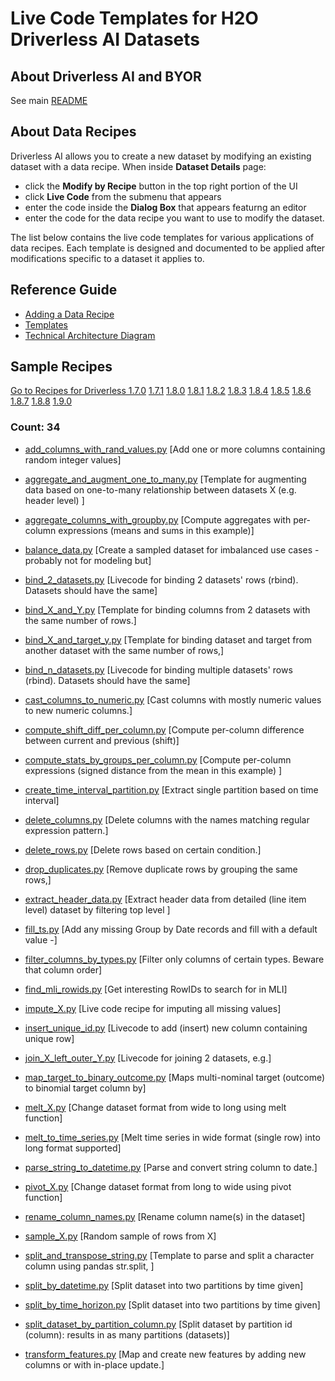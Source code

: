 # Live Code Templates for H2O Driverless AI Datasets

## About Driverless AI and BYOR 
See main [README](https://github.com/h2oai/driverlessai-recipes/README.md)

## About Data Recipes
Driverless AI allows you to create a new dataset by modifying an existing dataset with a data recipe. 
When inside **Dataset Details** page:

* click the **Modify by Recipe** button in the top right portion of the UI
* click **Live Code** from the submenu that appears
* enter the code inside the **Dialog Box** that appears featurng an editor 
* enter the code for the data recipe you want to use to modify the dataset. 

The list below contains the live code templates for various applications of data recipes. Each template is designed and documented to be applied 
after modifications specific to a dataset it applies to.

## Reference Guide
* [Adding a Data Recipe](http://docs.h2o.ai/driverless-ai/latest-stable/docs/userguide/custom-recipes-data-recipes.html#adding-a-data-recipe)
* [Templates](https://github.com/h2oai/driverlessai-recipes/blob/master/FAQ.md#references)
* [Technical Architecture Diagram](https://raw.githubusercontent.com/h2oai/driverlessai-recipes/master/reference/DriverlessAI_BYOR.png)

## Sample Recipes
[Go to Recipes for Driverless 1.7.0](https://github.com/h2oai/driverlessai-recipes/tree/rel-1.7.0)
 [1.7.1](https://github.com/h2oai/driverlessai-recipes/tree/rel-1.7.1)
 [1.8.0](https://github.com/h2oai/driverlessai-recipes/tree/rel-1.8.0)
 [1.8.1](https://github.com/h2oai/driverlessai-recipes/tree/rel-1.8.1)
 [1.8.2](https://github.com/h2oai/driverlessai-recipes/tree/rel-1.8.2)
 [1.8.3](https://github.com/h2oai/driverlessai-recipes/tree/rel-1.8.3)
 [1.8.4](https://github.com/h2oai/driverlessai-recipes/tree/rel-1.8.4)
 [1.8.5](https://github.com/h2oai/driverlessai-recipes/tree/rel-1.8.5)
 [1.8.6](https://github.com/h2oai/driverlessai-recipes/tree/rel-1.8.6)
 [1.8.7](https://github.com/h2oai/driverlessai-recipes/tree/rel-1.8.7)
 [1.8.8](https://github.com/h2oai/driverlessai-recipes/tree/rel-1.8.8)
 [1.9.0](https://github.com/h2oai/driverlessai-recipes/tree/rel-1.9.0)
### Count: 34
  * [add\_columns\_with\_rand\_values.py](./add_columns_with_rand_values.py) [Add one or more columns containing random integer values]  

  * [aggregate\_and\_augment\_one\_to\_many.py](./aggregate_and_augment_one_to_many.py) [Template for augmenting data based on one-to-many relationship between datasets X (e.g. header level) ]  

  * [aggregate\_columns\_with\_groupby.py](./aggregate_columns_with_groupby.py) [Compute aggregates with per-column expressions (means and sums in this example)]  

  * [balance\_data.py](./balance_data.py) [Create a sampled dataset for imbalanced use cases - probably not for modeling but]  

  * [bind\_2\_datasets.py](./bind_2_datasets.py) [Livecode for binding 2 datasets' rows (rbind). Datasets should have the same]  

  * [bind\_X\_and\_Y.py](./bind_X_and_Y.py) [Template for binding columns from 2 datasets with the same number of rows.]  

  * [bind\_X\_and\_target\_y.py](./bind_X_and_target_y.py) [Template for binding dataset and target from another dataset with the same number of rows,]  

  * [bind\_n\_datasets.py](./bind_n_datasets.py) [Livecode for binding multiple datasets' rows (rbind). Datasets should have the same]  

  * [cast\_columns\_to\_numeric.py](./cast_columns_to_numeric.py) [Cast columns with mostly numeric values to new numeric columns.]  

  * [compute\_shift\_diff\_per\_column.py](./compute_shift_diff_per_column.py) [Compute per-column difference between current and previous (shift)]  

  * [compute\_stats\_by\_groups\_per\_column.py](./compute_stats_by_groups_per_column.py) [Compute per-column expressions (signed distance from the mean in this example) ]  

  * [create\_time\_interval\_partition.py](./create_time_interval_partition.py) [Extract single partition based on time interval]  

  * [delete\_columns.py](./delete_columns.py) [Delete columns with the names matching regular expression pattern.]  

  * [delete\_rows.py](./delete_rows.py) [Delete rows based on certain condition.]  

  * [drop\_duplicates.py](./drop_duplicates.py) [Remove duplicate rows by grouping the same rows,]  

  * [extract\_header\_data.py](./extract_header_data.py) [Extract header data from detailed (line item level) dataset by filtering top level ]  

  * [fill\_ts.py](./fill_ts.py) [Add any missing Group by Date records and fill with a default value -]  

  * [filter\_columns\_by\_types.py](./filter_columns_by_types.py) [Filter only columns of certain types. Beware that column order]  

  * [find\_mli\_rowids.py](./find_mli_rowids.py) [Get interesting RowIDs to search for in MLI]  

  * [impute\_X.py](./impute_X.py) [Live code recipe for imputing all missing values]  

  * [insert\_unique\_id.py](./insert_unique_id.py) [Livecode to add (insert) new column containing unique row]  

  * [join\_X\_left\_outer\_Y.py](./join_X_left_outer_Y.py) [Livecode for joining 2 datasets, e.g.]  

  * [map\_target\_to\_binary\_outcome.py](./map_target_to_binary_outcome.py) [Maps multi-nominal target (outcome) to binomial target column by]  

  * [melt\_X.py](./melt_X.py) [Change dataset format from wide to long using melt function]  

  * [melt\_to\_time\_series.py](./melt_to_time_series.py) [Melt time series in wide format (single row) into long format supported]  

  * [parse\_string\_to\_datetime.py](./parse_string_to_datetime.py) [Parse and convert string column to date.]  

  * [pivot\_X.py](./pivot_X.py) [Change dataset format from long to wide using pivot function]  

  * [rename\_column\_names.py](./rename_column_names.py) [Rename column name(s) in the dataset]  

  * [sample\_X.py](./sample_X.py) [Random sample of rows from X]  

  * [split\_and\_transpose\_string.py](./split_and_transpose_string.py) [Template to parse and split a character column using pandas str.split, ]  

  * [split\_by\_datetime.py](./split_by_datetime.py) [Split dataset into two partitions by time given]  

  * [split\_by\_time\_horizon.py](./split_by_time_horizon.py) [Split dataset into two partitions by time given]  

  * [split\_dataset\_by\_partition\_column.py](./split_dataset_by_partition_column.py) [Split dataset by partition id (column): results in as many partitions (datasets)]  

  * [transform\_features.py](./transform_features.py) [Map and create new features by adding new columns or with in-place update.]  

